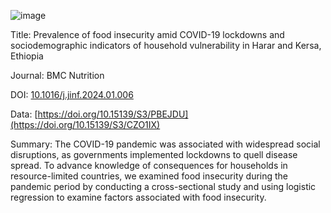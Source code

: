 
![image](https://github.com/user-attachments/assets/56478c49-beb2-4f3d-935a-5d01da8485f8)

Title: Prevalence of food insecurity amid COVID-19 lockdowns and sociodemographic indicators of household vulnerability in Harar and Kersa, Ethiopia

Journal: BMC Nutrition

DOI: [10.1016/j.jinf.2024.01.006](https://doi.org/10.1186/s40795-023-00815-9)

Data: [https://doi.org/10.15139/S3/PBEJDU](https://doi.org/10.15139/S3/CZO1IX)

Summary: The COVID-19 pandemic was associated with widespread social disruptions, as governments implemented lockdowns to quell disease spread. To advance knowledge of consequences for households in resource-limited countries, we examined food insecurity during the pandemic period by conducting a cross-sectional study and using logistic regression to examine factors associated with food insecurity. 
